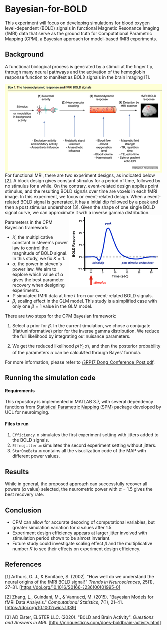 # Bayesian-for-BOLD
This experiment will focus on developing simulations for blood oxygen level-dependent (BOLD) signals in functional Magnetic Resonance Imaging (fMRI) data that serve as the ground truth for Computational Parametric Mapping (CPM), a Bayesian approach for model-based fMRI experiments.


## Background 

A functional biological process is generated by a stimuli at the finger tip, through many neural pathways and the activation of the hemoglobin response function to manifest as BOLD signals in the brain imaging [1]. 

<img align = "right" src="https://raw.githubusercontent.com/EstellaD/Bayesian-for-BOLD/master/img/introBOLD.png" width=550> 
For functional MRI, there are two experiment designs, as indicated below [2]. A block design gives constant stimulus for a period of time, followed by no stimulus for a while. On the contrary, event-related design applies point stimulus, and the resulting BOLD signals over time are voxels in each fMRI image. In this experiment, we focus on event-related design. When a event-related BOLD signal is generated, it has a initial dip followed by a peak and then a post stimulus undershoot [3]. Given the shape of one single BOLD signal curve, we can approximate it with a inverse gamma distribution. 

<img align = "right" src="https://raw.githubusercontent.com/EstellaD/Bayesian-for-BOLD/master/img/BOLDsignal.png" width=300> 

Parameters in the CPM Bayesian framework:
* $K$, the multiplicative constant in steven's power law to control the magnitude of BOLD signal. In this study, we fix $K = 1$.
* $\alpha$, the power in steven's power law. We aim to explore which value of $\alpha$ gives the best parameter recovery when designing experiments.
* $Y$ simulated fMRI data at time $t$ from our event-related BOLD signals.  
* $\beta$, scaling effect in the GLM model. This study is a simplified case with only one $\beta = 1$ value in the GLM model.

There are two steps for the CPM Bayesian framework: 
1. Select a prior for $\beta$. In the current simulation, we chose a conjugate (flat/uninformative) prior for the inverse gamma distribution. We reduce the full likelihood by integrating out nuisance parameters.

2. We get the reduced likelihood $p(Y_t|\alpha)$, and then the posterior probability of the parameters $\alpha$ can be calculated through Bayes’ formula. 

For more information, please refer to [/SRP17_Dong_Conference_Post.pdf](https://github.com/estellad/Bayesian-for-BOLD/blob/master/SRP17_Dong_Conference_Poster.pdf).

## Running the simulation code

#### Requirements
This repository is implemented in MATLAB 3.7, with several dependency functions from [Statistical Parametric Mapping (SPM)](https://www.fil.ion.ucl.ac.uk/spm/) package developed by UCL for neuroimging. 

#### Files to run
1. `Efficiency.m` simulates the first experiment setting with jitters added to the BOLD signals.
2. `Effnojitter.m` simulates the second experiment setting without jitters.
3. `StarOneBeta.m` contains all the visualization code of the MAP with different power values. 

## Results
While in general, the proposed approach can successfully recover all powers ($\alpha$ value) selected, the neurometric power with $\alpha$ = 1.5 gives the best recovery rate. 

## Conclusion
* CPM can allow for accurate decoding of computational variables, but greater simulation variation for $\alpha$ values after 1.5.
* Experiment design efficiency appears at larger jitter involved with stimulation period shown to be almost invariant.
* Future study could investigate scaling effect $\beta$ and the multiplicative number $K$ to see their effects on experiment design efficiency.

## References
[1] Arthurs, O. J., & Boniface, S. (2002). "How well do we understand the neural origins of the fMRI BOLD signal?" *Trends in Neurosciences*, 25(1), 27–31. [https://doi.org/10.1016/S0166-2236(00)01995-0]

[2] Zhang, L., Guindani, M., & Vannucci, M. (2015). "Bayesian Models for fMRI Data Analysis." *Computational Statistics*, 7(1), 21–41. [https://doi.org/10.1002/wics.1339]

[3] AD Elster, ELSTER LLC. (2020). "BOLD and Brain Activity". *Questions and Answers in MRI*. [http://mriquestions.com/does-boldbrain-activity.html]
